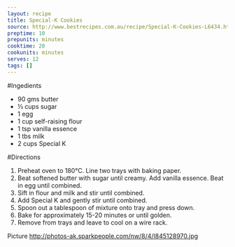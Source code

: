 ```yaml
---
layout: recipe
title: Special-K Cookies
source: http://www.bestrecipes.com.au/recipe/Special-K-Cookies-L6434.html
preptime: 10
prepunits: minutes
cooktime: 20
cookunits: minutes
serves: 12
tags: []
---
```

#Ingedients
* 90 gms butter
* &#8531; cups sugar
* 1 egg
* 1 cup self-raising flour
* 1 tsp vanilla essence
* 1 tbs milk
* 2 cups Special K

#Directions
1. Preheat oven to 180&deg;C. Line two trays with baking paper.
2. Beat softened butter with sugar until creamy. Add vanilla essence. Beat in egg until combined.
3. Sift in flour and milk and stir until combined.
4. Add Special K and gently stir until combined.
5. Spoon out a tablespoon of mixture onto tray and press down.
6. Bake for approximately 15-20 minutes or until golden.
7. Remove from trays and leave to cool on a wire rack.

Picture
http://photos-ak.sparkpeople.com/nw/8/4/l845128970.jpg